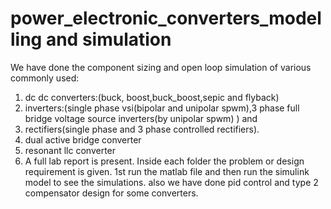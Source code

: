 # power_electronic_converters_modelling and simulation
We have done the component sizing and  open loop simulation of various commonly used:
1) dc dc converters:(buck, boost,buck_boost,sepic and flyback) 
2) inverters:(single phase vsi(bipolar and unipolar spwm),3 phase full bridge voltage source inverters(by unipolar spwm) ) and
3) rectifiers(single phase and 3 phase controlled rectifiers).
4) dual active bridge converter
5) resonant llc converter
6)    A full lab report is present. Inside each folder the problem or design requirement is given.
1st run the matlab file and then run the simulink model to see the simulations. 
also we have done pid control and type 2 compensator design for some converters.
